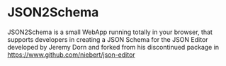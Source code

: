# JSON2Schema
JSON2Schema is a small WebApp running totally in your browser, that supports developers in creating a JSON Schema for the JSON Editor developed by Jeremy Dorn and forked from his discontinued package in https://www.github.com/niebert/json-editor
